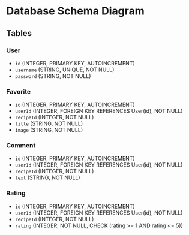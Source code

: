 # Database Schema Diagram

## Tables

### User

- `id` (INTEGER, PRIMARY KEY, AUTOINCREMENT)
- `username` (STRING, UNIQUE, NOT NULL)
- `password` (STRING, NOT NULL)

### Favorite

- `id` (INTEGER, PRIMARY KEY, AUTOINCREMENT)
- `userId` (INTEGER, FOREIGN KEY REFERENCES User(id), NOT NULL)
- `recipeId` (INTEGER, NOT NULL)
- `title` (STRING, NOT NULL)
- `image` (STRING, NOT NULL)

### Comment

- `id` (INTEGER, PRIMARY KEY, AUTOINCREMENT)
- `userId` (INTEGER, FOREIGN KEY REFERENCES User(id), NOT NULL)
- `recipeId` (INTEGER, NOT NULL)
- `text` (STRING, NOT NULL)

### Rating

- `id` (INTEGER, PRIMARY KEY, AUTOINCREMENT)
- `userId` (INTEGER, FOREIGN KEY REFERENCES User(id), NOT NULL)
- `recipeId` (INTEGER, NOT NULL)
- `rating` (INTEGER, NOT NULL, CHECK (rating >= 1 AND rating <= 5))
